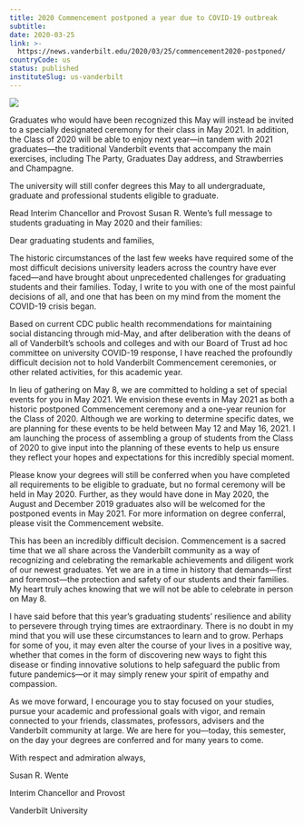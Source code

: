 ```yaml
---
title: 2020 Commencement postponed a year due to COVID-19 outbreak
subtitle: 
date: 2020-03-25
link: >-
  https://news.vanderbilt.edu/2020/03/25/commencement2020-postponed/
countryCode: us
status: published
instituteSlug: us-vanderbilt
---
```

![](https://cdn.vanderbilt.edu/vu-news/files/20190418001353/Kirkland_Hall_fi-585x299.jpg)

Graduates who would have been recognized this May will instead be invited to a specially designated ceremony for their class in May 2021. In addition, the Class of 2020 will be able to enjoy next year—in tandem with 2021 graduates—the traditional Vanderbilt events that accompany the main exercises, including The Party, Graduates Day address, and Strawberries and Champagne.

The university will still confer degrees this May to all undergraduate, graduate and professional students eligible to graduate.

Read Interim Chancellor and Provost Susan R. Wente’s full message to students graduating in May 2020 and their families:

Dear graduating students and families,

The historic circumstances of the last few weeks have required some of the most difficult decisions university leaders across the country have ever faced—and have brought about unprecedented challenges for graduating students and their families. Today, I write to you with one of the most painful decisions of all, and one that has been on my mind from the moment the COVID-19 crisis began.

Based on current CDC public health recommendations for maintaining social distancing through mid-May, and after deliberation with the deans of all of Vanderbilt’s schools and colleges and with our Board of Trust ad hoc committee on university COVID-19 response, I have reached the profoundly difficult decision not to hold Vanderbilt Commencement ceremonies, or other related activities, for this academic year.

In lieu of gathering on May 8, we are committed to holding a set of special events for you in May 2021. We envision these events in May 2021 as both a historic postponed Commencement ceremony and a one-year reunion for the Class of 2020. Although we are working to determine specific dates, we are planning for these events to be held between May 12 and May 16, 2021. I am launching the process of assembling a group of students from the Class of 2020 to give input into the planning of these events to help us ensure they reflect your hopes and expectations for this incredibly special moment.

Please know your degrees will still be conferred when you have completed all requirements to be eligible to graduate, but no formal ceremony will be held in May 2020. Further, as they would have done in May 2020, the August and December 2019 graduates also will be welcomed for the postponed events in May 2021. For more information on degree conferral, please visit the Commencement website.

This has been an incredibly difficult decision. Commencement is a sacred time that we all share across the Vanderbilt community as a way of recognizing and celebrating the remarkable achievements and diligent work of our newest graduates. Yet we are in a time in history that demands—first and foremost—the protection and safety of our students and their families. My heart truly aches knowing that we will not be able to celebrate in person on May 8.

I have said before that this year’s graduating students’ resilience and ability to persevere through trying times are extraordinary. There is no doubt in my mind that you will use these circumstances to learn and to grow. Perhaps for some of you, it may even alter the course of your lives in a positive way, whether that comes in the form of discovering new ways to fight this disease or finding innovative solutions to help safeguard the public from future pandemics—or it may simply renew your spirit of empathy and compassion.

As we move forward, I encourage you to stay focused on your studies, pursue your academic and professional goals with vigor, and remain connected to your friends, classmates, professors, advisers and the Vanderbilt community at large. We are here for you—today, this semester, on the day your degrees are conferred and for many years to come.

With respect and admiration always,

Susan R. Wente

Interim Chancellor and Provost

Vanderbilt University